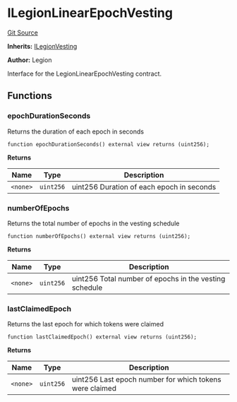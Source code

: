 # ILegionLinearEpochVesting
[Git Source](https://github.com/Legion-Team/legion-protocol-contracts/blob/1b4860840757d3318edea1bebfb7423e200bff55/src/interfaces/vesting/ILegionLinearEpochVesting.sol)

**Inherits:**
[ILegionVesting](/src/interfaces/vesting/ILegionVesting.sol/interface.ILegionVesting.md)

**Author:**
Legion

Interface for the LegionLinearEpochVesting contract.


## Functions
### epochDurationSeconds

Returns the duration of each epoch in seconds


```solidity
function epochDurationSeconds() external view returns (uint256);
```
**Returns**

|Name|Type|Description|
|----|----|-----------|
|`<none>`|`uint256`|uint256 Duration of each epoch in seconds|


### numberOfEpochs

Returns the total number of epochs in the vesting schedule


```solidity
function numberOfEpochs() external view returns (uint256);
```
**Returns**

|Name|Type|Description|
|----|----|-----------|
|`<none>`|`uint256`|uint256 Total number of epochs in the vesting schedule|


### lastClaimedEpoch

Returns the last epoch for which tokens were claimed


```solidity
function lastClaimedEpoch() external view returns (uint256);
```
**Returns**

|Name|Type|Description|
|----|----|-----------|
|`<none>`|`uint256`|uint256 Last epoch number for which tokens were claimed|


